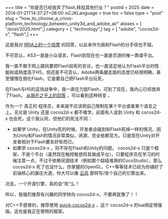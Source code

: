 +++
title = "你是否已经放弃了flash,转投其他行业？"
postid = 2025
date = 2014-01-21T14:37:27+08:00
isCJKLanguage = true
toc = false
type = "post"
slug = "how_to_choose_a_cross-platform_technology_between_unity3d_and_adobe_air"
aliases = [ "/post/2025.html",]
category = [ "technology",]
tag = [ "adobe", "cocos2d-x", "flash",]
+++



这是我对 [9RIA上的一个投票][1] 的回答，以此来作为我和Flash的分手信也不错。

不可否认，AS3一直是小众语言，Flash到现在也一直是页游的唯一靠谱平台。

我一直不屑于网上跟风要把Flash投死的言论，也一直坚定地认为Flash平台的性能和成熟度高于H5，但还是不可否认，Adobe两条腿走路的态度已经很明确，甚至慢慢在弱化Flash，它是要自己把Flash平台玩死，

在Flash与H5的这场战争中，我一直在力挺Flash，可到了现在，我内心已经放弃了Flash。 [从我在之乎上的回答][2] ，可以看到这种转变 。

作为一个 真正的 程序员，本来就不应该把自己限制在某个平台或者某个语言之上。无论是 Unity 还是 cocos2d-x 都不难学。前面有人说到 Unity 和 cocos2d-x 也会死，这个我认同，但他们的死法不同：

- 如果学 Unity，在Unity死的时候，开发者会碰到和Flash死掉一样的情况，因为Unity和Flash的情况非常类似，闭源、完全依赖官方。只是现在Unity对开发者相对于Flash要友好些而已。
- 如果学 cocos2d-x ，则不存在Flash和Unity的问题。 cocos2d-x 只是个框架，不是个平台（虽然现在触控极想将其做成平台）。只要程序员在学习的时候注意一点，不过于依赖闭源技术（例如那个超级难用的CocoStudio），那么 cocos2d-x 死了也没什么。你掌握的OpenGL、C++等等技术已经为你铺好了前端核心的康庄大道，你大可以像 [云风][3] 那样写/改个自己的引擎出来。

况且，一个开源引擎，真的会“死”么？

所以，我强烈推荐有兴趣的同学转向 cocos2d-x，不要再犹豫了！！

对C++不感冒的，推荐使用 [quick-cocos2d-x][4] ，这个 cocos2d-x 的lua绑定增强版。这也是我正在使用的框架。

[1]: http://bbs.9ria.com/forum.php?mod=redirect&goto=findpost&ptid=279217&pid=2159289&fromuid=850
[2]: http://www.zhihu.com/people/zrong/answers
[3]: http://blog.codingnow.com/2013/12/ejoy2d.html
[4]: http://cn.quick-x.com/
